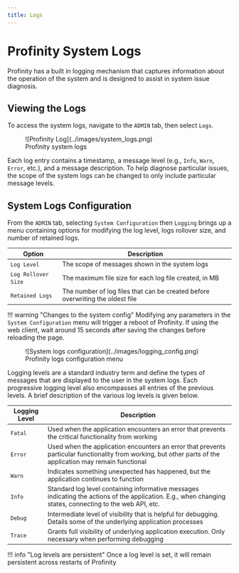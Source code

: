 ```yaml
---
title: Logs
---
```


# Profinity System Logs

Profinity has a built in logging mechanism that captures information about the operation of the system and is designed to assist in system issue diagnosis.

## Viewing the Logs

To access the system logs, navigate to the `ADMIN` tab, then select `Logs`.

<figure markdown>
![Profinity Log](../images/system_logs.png)
<figcaption>Profinity system logs</figcaption>
</figure>

Each log entry contains a timestamp, a message level (e.g., `Info`, `Warn`, `Error`, etc.), and a message description. To help diagnose particular issues, the scope of the system logs can be changed to only include particular message levels.

## System Logs Configuration

From the `ADMIN` tab, selecting `System Configuration` then `Logging` brings up a menu containing options for modifying the log level, logs rollover size, and number of retained logs.

| Option              | Description                                                                     |
| ------------------- | ------------------------------------------------------------------------------- |
| `Log Level`         | The scope of messages shown in the system logs                                  |
| `Log Rollover Size` | The maximum file size for each log file created, in MB                          |
| `Retained Logs`     | The number of log files that can be created before overwriting the oldest file  |

!!! warning "Changes to the system config"
    Modifying any parameters in the `System Configuration` menu will trigger a reboot of Profinity. If using the web client, wait around 15 seconds after saving the changes before reloading the page.

<figure markdown>
![System logs configuration](../images/logging_config.png)
<figcaption>Profinity logs configuration menu</figcaption>
</figure>

Logging levels are a standard industry term and define the types of messages that are displayed to the user in the system logs. Each progressive logging level also encompasses all entries of the previous levels. A brief description of the various log levels is given below.

| Logging Level   | Description                                                                                          |
| ----------------| ---------------------------------------------------------------------------------------------------- |
| `Fatal`         | Used when the application encounters an error that prevents the critical functionality from working  |
| `Error`         | Used when the application encounters an error that prevents particular functionality from working, but other parts of the application may remain functional |
| `Warn`          | Indicates something unexpected has happened, but the application continues to function               |
| `Info`          | Standard log level containing informative messages indicating the actions of the application. E.g., when changing states, connecting to the web API, etc.         |
| `Debug`         | Intermediate level of visibility that is helpful for debugging. Details some of the underlying application processes     |
| `Trace`         | Grants full visibility of underlying application execution. Only necessary when performing debugging |

!!! info "Log levels are persistent"
    Once a log level is set, it will remain persistent across restarts of Profinity